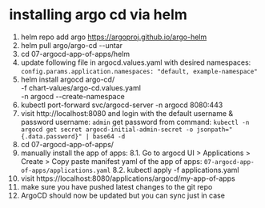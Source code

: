 # installing argo cd via helm

1. helm repo add argo https://argoproj.github.io/argo-helm
2. helm pull argo/argo-cd --untar 
3. cd 07-argocd-app-of-apps/helm
4. update  following file in argocd.values.yaml with desired namespaces:
  `config.params.application.namespaces: "default, example-namespace"`
5. helm install argocd argo-cd/ \
    -f chart-values/argo-cd.values.yaml \
    -n argocd --create-namespace
6. kubectl port-forward svc/argocd-server -n argocd 8080:443
7. visit http://localhost:8080 and login with the default username & password
    username: `admin`
    get password from command: `kubectl -n argocd get secret argocd-initial-admin-secret -o jsonpath="{.data.password}" | base64 -d`
8. cd 07-argocd-app-of-apps/
9. manually install the app of apps:
    8.1. Go to argocd UI >  Applications > Create > Copy paste manifest yaml of the app of apps: `07-argocd-app-of-apps/applications.yaml`
    8.2. kubectl apply -f applications.yaml 
10. visit https://localhost:8080/applications/argocd/my-app-of-apps
11. make sure you have pushed latest changes to the git repo
12. ArgoCD should now be updated but you can sync just in case

